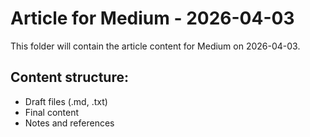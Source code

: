 # Article for Medium - 2026-04-03

This folder will contain the article content for Medium on 2026-04-03.

## Content structure:
- Draft files (.md, .txt)
- Final content
- Notes and references
